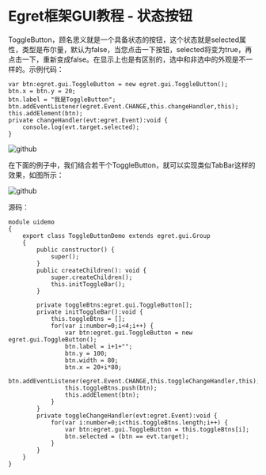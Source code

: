 Egret框架GUI教程 - 状态按钮
===============

ToggleButton，顾名思义就是一个具备状态的按钮，这个状态就是selected属性，类型是布尔量，默认为false，当您点击一下按钮，selected将变为true，再点击一下，重新变成false。在显示上也是有区别的，选中和非选中的外观是不一样的。示例代码：

```
var btn:egret.gui.ToggleButton = new egret.gui.ToggleButton();
btn.x = btn.y = 20;
btn.label = "我是ToggleButton";
btn.addEventListener(egret.Event.CHANGE,this.changeHandler,this);
this.addElement(btn);
private changeHandler(evt:egret.Event):void {
    console.log(evt.target.selected);
}
```

![github](https://raw.githubusercontent.com/NeoGuo/html5-documents/master/egret-gui/images/togglebutton.png "Egret")

在下面的例子中，我们结合若干个ToggleButton，就可以实现类似TabBar这样的效果，如图所示：

![github](https://raw.githubusercontent.com/NeoGuo/html5-documents/master/egret-gui/images/toggle_bar.png "Egret")

源码：

```
module uidemo
{
    export class ToggleButtonDemo extends egret.gui.Group
    {
        public constructor() {
            super();
        }
        public createChildren(): void {
            super.createChildren();
            this.initToggleBar();
        }

        private toggleBtns:egret.gui.ToggleButton[];
        private initToggleBar():void {
            this.toggleBtns = [];
            for(var i:number=0;i<4;i++) {
                var btn:egret.gui.ToggleButton = new egret.gui.ToggleButton();
                btn.label = i+1+"";
                btn.y = 100;
                btn.width = 80;
                btn.x = 20+i*80;
                btn.addEventListener(egret.Event.CHANGE,this.toggleChangeHandler,this);
                this.toggleBtns.push(btn);
                this.addElement(btn);
            }
        }
        private toggleChangeHandler(evt:egret.Event):void {
            for(var i:number=0;i<this.toggleBtns.length;i++) {
                var btn:egret.gui.ToggleButton = this.toggleBtns[i];
                btn.selected = (btn == evt.target);
            }
        }
    }
}
```